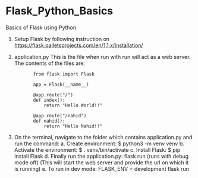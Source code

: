 # Flask_Python_Basics
Basics of Flask using Python


1. Setup Flask by following instruction on https://flask.palletsprojects.com/en/1.1.x/installation/
2. application.py
    This is the file when run with run will act as a web server. The contents of the files are:

              from flask import Flask

              app = Flask(__name__)

              @app.route("/")
              def index():
                  return "Hello World!!"

              @app.route("/nahid")
              def nahid():
                  return "Hello Nahid!!"


3. On the terminal, navigate to the folder which contains application.py and run the command:
            a. Create environment: $ python3 -m venv venv
            b. Activate the environment: $ . venv/bin/activate
            c. Install Flask: $ pip install Flask
            d. Finally run the application.py: flask run (runs with debug mode off)
                    (This will start the web server and provide the url on which it is running)
            e. To run in dev mode: FLASK_ENV = development flask run 
